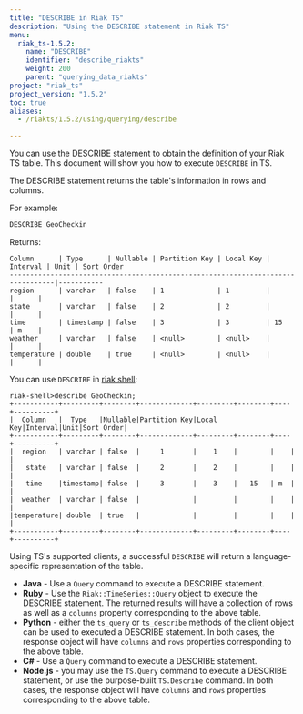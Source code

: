 ```yaml
---
title: "DESCRIBE in Riak TS"
description: "Using the DESCRIBE statement in Riak TS"
menu:
  riak_ts-1.5.2:
    name: "DESCRIBE"
    identifier: "describe_riakts"
    weight: 200
    parent: "querying_data_riakts"
project: "riak_ts"
project_version: "1.5.2"
toc: true
aliases:
  - /riakts/1.5.2/using/querying/describe

---
```


[riak shell]: {{<baseurl>}}riak/ts/1.5.2/using/riakshell

You can use the DESCRIBE statement to obtain the definition of your Riak TS table. This document will show you how to execute `DESCRIBE` in TS.

The DESCRIBE statement returns the table's information in rows and columns.

For example:

```sql
DESCRIBE GeoCheckin
```

Returns:

```
Column      | Type      | Nullable | Partition Key | Local Key | Interval | Unit | Sort Order
---------------------------------------------------------------------------------|-----------
region      | varchar   | false    | 1             | 1         |          |      |
state       | varchar   | false    | 2             | 2         |          |      |
time        | timestamp | false    | 3             | 3         | 15       | m    |
weather     | varchar   | false    | <null>        | <null>    |          |      |
temperature | double    | true     | <null>        | <null>    |          |      |
```

You can use `DESCRIBE` in [riak shell]:

```
riak-shell>describe GeoCheckin;
+-----------+---------+--------+-------------+---------+--------+----+----------+
|  Column   |  Type   |Nullable|Partition Key|Local Key|Interval|Unit|Sort Order|
+-----------+---------+--------+-------------+---------+--------+----+----------+
|  region   | varchar | false  |     1       |    1    |        |    |           |
|   state   | varchar | false  |     2       |    2    |        |    |           |
|   time    |timestamp| false  |     3       |    3    |   15   | m  |           |
|  weather  | varchar | false  |             |         |        |    |           |
|temperature| double  | true   |             |         |        |    |           |
+-----------+---------+--------+-------------+---------+--------+----+----------+
```

Using TS's supported clients, a successful `DESCRIBE` will return a language-specific representation of the table.

* **Java** - Use a `Query` command to execute a DESCRIBE statement.
* **Ruby** - Use the `Riak::TimeSeries::Query` object to execute the DESCRIBE statement. The returned results will have a collection of rows as well as a `columns` property corresponding to the above table.
* **Python** - either the `ts_query` or `ts_describe` methods of the client object can be used to executed a DESCRIBE statement. In both cases, the response object will have `columns` and `rows` properties corresponding to the above table.
* **C#** - Use a `Query` command to execute a DESCRIBE statement.
* **Node.js** - you may use the `TS.Query` command to execute a DESCRIBE statement, or use the purpose-built `TS.Describe` command. In both cases, the response object will have `columns` and `rows` properties corresponding to the above table.
